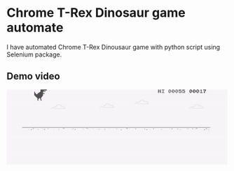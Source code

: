 # Chrome T-Rex Dinosaur game automate
I have automated Chrome T-Rex Dinousaur game with python script using Selenium package.

## Demo video
![demo video](https://github.com/samihan25/Chrome-T-Rex-Dinosaur-game-automate/blob/master/playing_with_0.3_sec.gif)